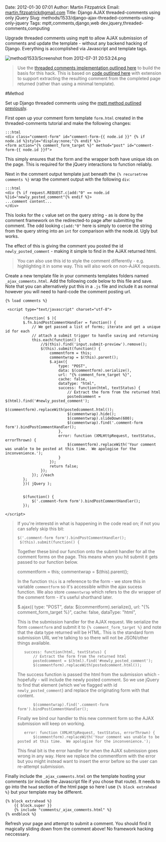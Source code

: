 Date: 2012-01-30 07:01
Author: Martin Fitzpatrick
Email: martin.fitzpatrick@gmail.com
Title: Django AJAX threaded-comments using only jQuery
Slug: methods/1533/django-ajax-threaded-comments-using-only-jquery
Tags: mptt,comments,django,web dev,jquery,threaded-comments,computing

Upgrade threaded comments using mptt to allow AJAX submission of comments and update the template - without any backend hacking of Django. Everything is accomplished via Javascript and template tags.


![method/1533/Screenshot from 2012-07-31 20:53:24.png](/static/images/method/1533/Screenshot%20from%202012-07-31%2020%3A53%3A24.png)



>Use the [threaded comments implementation outlined here](http://root.abl.es/methods/1524/) to build the basis for this hack. This is based on [code outlined here](http://ca.rroll.net/2009/05/10/improving-django-comments-user-experience-with-ajax/) with extension to support extracting the resulting comment from the completed page returned (rather than using a minimal template).




#Method

Set up Django threaded comments using the [mptt method outlined previously](http://root.abl.es/methods/1524/).



First open up your comment form template `form.html` created in the threaded-comments tutorial and make the following changes:

    :::html
    <div class="comment-form" id="comment-form-{{ node.id }}" {% if node.id %}style="display:none;"{% endif %}>
    <form action="{% comment_form_target %}" method="post" id="comment-form-{{ node.id }}f">

This simply ensures that the form and the wrapper both have unique ids on the page. This is required for the jQuery interactions to function reliably.



Next in the comment output template just beneath the `{% recursetree comments %}` wrap the comment output with the following `div`:

    :::html
    <div {% if request.REQUEST.c|add:"0" == node.id %}id="newly_posted_comment"{% endif %}>
    ...comment content...
    </div>

This looks for the `c` value set on the query string - as is done by the comment framework on the redirected-to page after submitting the comment. The odd looking `c|add:"0"` here is simply to coerce the string from the query string into an `int` for comparison with the node.id. Ugly but works.

The effect of this is giving the comment you posted the id `newly_posted_comment` - making it simple to find in the AJAX returned html.


>You can also use this id to style the comment differently - e.g. highlighting it in some way. This will also work on non-AJAX requests.


Create a new template file in your comments templates folders named `_ajax_comments.html`. Add the following code below to this file and save. Note that you can alternatively put this in a `.js` file and include it as normal however you will need to hard-code the comment posting url.

    {% load comments %}

     <script type="text/javascript" charset="utf-8">

            (function( $ ){
            $.fn.bindPostCommentHandler = function() {
                // We get passed a list of forms; iterate and get a unique id for each
                // attach a submit trigger to handle saving and returning
                this.each(function() {
                    //$(this).find('input.submit-preview').remove();
                    $(this).submit(function() {
                        commentform = this;
                        commentwrap = $(this).parent();
                        $.ajax({
                            type: "POST",
                            data: $(commentform).serialize(),
                            url: "{% comment_form_target %}",
                            cache: false,
                            dataType: "html",
                            success: function(html, textStatus) {   
                                // Extract the form from the returned html
                                postedcomment = $(html).find('#newly_posted_comment');
                                $(commentform).replaceWith(postedcomment.html());
                                $(commentwrap).hide();
                                $(commentwrap).slideDown(600);
                                $(commentwrap).find('.comment-form form').bindPostCommentHandler();
                            },
                            error: function (XMLHttpRequest, textStatus, errorThrown) {
                                $(commentform).replaceWith('Your comment was unable to be posted at this time.  We apologise for the inconvenience.');
                            }
                        });
                        return false;
                    });
                }); //each
            };  
            })( jQuery );


            $(function() {
                $('.comment-form form').bindPostCommentHandler();
            });
             
    </script>


>If you're interestd in what is happening in the code read on; if not you can safely skip this bit:
>
>     $('.comment-form form').bindPostCommentHandler();
>      $(this).submit(function() {
>
>Together these bind our function onto the submit handler for all the comment forms on the page. This means when you hit submit it gets passed to our function below.
>
>    commentform = this;
>    commentwrap = $(this).parent();
>
>In the function `this` is a reference to the form - we store this in variable `commentform` so it's accessible within the ajax sucess function. We also store `commentwrap` which refers to the div wrapper of the comment form - it's useful shorthand later.
>
>    $.ajax({
>        type: "POST",
>        data: $(commentform).serialize(),
>        url: "{% comment_form_target %}",
>        cache: false,
>        dataType: "html",
>
>This is the submission handler for the AJAX request. We serialize the form `commentform` and submit it to `{% comment_form_target %}` and note that the data type returned will be HTML. This is the standard form submission URL we're talking to so there will not be JSON/other things available.
>
>        success: function(html, textStatus) {   
>            // Extract the form from the returned html
>            postedcomment = $(html).find('#newly_posted_comment');
>            $(commentform).replaceWith(postedcomment.html());
>
>The success function is passed the html from the submission which - hopefully - will include the newly posted comment. So we use jQuery to find that element (which we've flagged with id `newly_posted_comment`) and replace the originating form with that content.
>
>            $(commentwrap).find('.comment-form form').bindPostCommentHandler();
>
>Finally we bind our handler to this new comment form so the AJAX submission will keep on working.
>
>        error: function (XMLHttpRequest, textStatus, errorThrown) {
>            $(commentform).replaceWith('Your comment was unable to be posted at this time.  We apologise for the inconvenience.');
>
>This final bit is the error handler for when the AJAX submission goes wrong in any way. Here we replace the commentform with the error but you might instead want to insert the error before so the user can re-attempt submission.


Finally include the `_ajax_comments.html` on the template hosting your comments (or include the Javascript file if you chose that route). It needs to go into the `head` section of the html page so here I use `{% block extrahead %}` but your template may be different.

    {% block extrahead %}
        {{ block.super }}
        {% include "comments/_ajax_comments.html" %}
    {% endblock %}



Refresh your page and attempt to submit a comment. You should find it magically sliding down from the comment above! No framework hacking neccessary.





